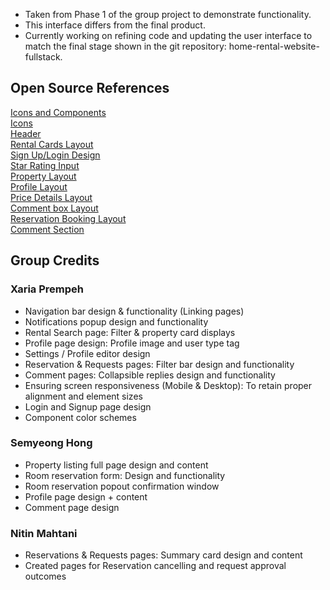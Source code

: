 * Taken from Phase 1 of the group project to demonstrate functionality.
* This interface differs from the final product.  
* Currently working on refining code and updating the user interface to match the final stage shown in the git repository: home-rental-website-fullstack.  
 
## Open Source References
[Icons and Components](https://getbootstrap.com/docs/5.3/getting-started/introduction/)  
[Icons](https://undraw.co/)  
[Header](https://getbootstrap.com/docs/5.3/examples/headers/)  
[Rental Cards Layout](https://getbootstrap.com/docs/5.3/examples/album/)  
[Sign Up/Login Design](https://getbootstrap.com/docs/5.3/examples/sign-in/)  
[Star Rating Input](https://codepen.io/hesguru/pen/BaybqXv)  
[Property Layout](https://github.com/prabinmagar/product-detail-card-slider)  
[Profile Layout](https://bbbootstrap.com/snippets/bootstrap-5-user-profile-card-follow-button-49449141)  
[Price Details Layout](https://bbbootstrap.com/snippets/bootstrap-product-invoice-card-14183634)  
[Comment box Layout](https://bbbootstrap.com/snippets/bootstrap-5-total-characters-left-count-comment-section-60933383)  
[Reservation Booking Layout](https://bbbootstrap.com/snippets/bootstrap-5-flight-booking-forms-34588651)  
[Comment Section](https://bbbootstrap.com/snippets/bootstrap-recent-comment-section-users-75685715)  

## Group Credits
### Xaria Prempeh
- Navigation bar design & functionality (Linking pages)  
- Notifications popup design and functionality  
- Rental Search page: Filter & property card displays  
- Profile page design: Profile image and user type tag  
- Settings / Profile editor design  
- Reservation & Requests pages: Filter bar design and functionality  
- Comment pages: Collapsible replies design and functionality  
- Ensuring screen responsiveness (Mobile & Desktop): To retain proper alignment and element sizes  
- Login and Signup page design  
- Component color schemes  
  
### Semyeong Hong  
- Property listing full page design and content  
- Room reservation form: Design and functionality  
- Room reservation popout confirmation window  
- Profile page design + content  
- Comment page design  

### Nitin Mahtani
- Reservations & Requests pages: Summary card design and content  
- Created pages for Reservation cancelling and request approval outcomes  
